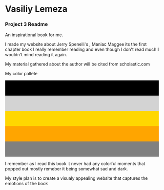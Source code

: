 <!DOCTYPE html>
<h1><b> Vasiliy Lemeza</b> </h1>

<h3><b> Project 3 Readme </b></h3>
<p> An inspirational book for me.</p>
<p> I made my website about Jerry Spenelli's , Maniac Maggee its the
first chapter book I really remember reading and even though I don't read
much I wouldn't mind reading it again. </p>

<p> My material gathered about the author will be cited from scholastic.com</p>

<p> My color pallete </p>
<div style="width50px;height:50px;border:none;background-color: black"></div>
<div style="width50px;height:50px;border:none;background-color: lightgray"></div>
<div style="width50px;height:50px;border:none;background-color: gold"></div>
<div style="width50px;height:50px;border:none;background-color: orange"></div>
<div style="width50px;height:50px;border:none;background-color: gray"></div>
<p> I remember as I read this book it never had any colorful moments that popped
out mostly remeber it being somewhat sad and dark. </p>
<p> My style plan is to create a visualy appealing website that captures the emotions of the book </P>
